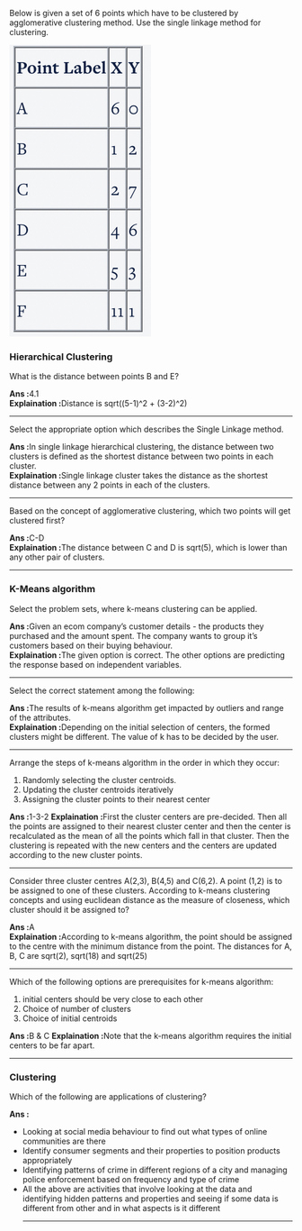 <p>Below is given a set of 6 points which have to be clustered by agglomerative clustering method. Use the single linkage method for clustering.</p>

![Alt text](images/clustering-ex.png)
<h3>Hierarchical Clustering</h3>
<p>What is the distance between points B and E?</p>
<b>Ans :</b>4.1<br>
<b>Explaination :</b>Distance is sqrt((5-1)^2 + (3-2)^2)
<hr>

<p>Select the appropriate option which describes the Single Linkage method.</p>
<b>Ans :</b>In single linkage hierarchical clustering, the distance between two clusters is defined as the shortest distance between two points in each cluster.<br>
<b>Explaination :</b>Single linkage cluster takes the distance as the shortest distance between any 2 points in each of the clusters.
<hr>

<p>Based on the concept of agglomerative clustering, which two points will get clustered first?</p>
<b>Ans :</b>C-D<br>
<b>Explaination :</b>The distance between C and D is sqrt(5), which is lower than any other pair of clusters.
<hr>

<h3>K-Means algorithm</h3>
<p>Select the problem sets, where k-means clustering can be applied.</p>
<b>Ans :</b>Given an ecom company’s customer details - the products they purchased and the amount spent. The company wants to group it’s customers based on their buying behaviour.<br>
<b>Explaination :</b>The given option is correct. The other options are predicting the response based on independent variables.
<hr>

<p>Select the correct statement among the following:</p>
<b>Ans :</b>The results of k-means algorithm get impacted by outliers and range of the attributes.<br>
<b>Explaination :</b>Depending on the initial selection of centers, the formed clusters might be different. The value of k has to be decided by the user.
<hr>

<p>Arrange the steps of k-means algorithm in the order in which they occur:
<ol>
<li>Randomly selecting the cluster centroids.
<li>Updating the cluster centroids iteratively
<li>Assigning the cluster points to their nearest center
</ol></p>
<b>Ans :</b>1-3-2
<b>Explaination :</b>First the cluster centers are pre-decided. Then all the points are assigned to their nearest cluster center and then the center is recalculated as the mean of all the points which fall in that cluster. Then the clustering is repeated with the new centers and the centers are updated according to the new cluster points.
<hr>

<p>Consider three cluster centres A(2,3), B(4,5) and C(6,2). A point (1,2) is to be assigned to one of these clusters. According to k-means clustering concepts and using euclidean distance as the measure of closeness, which cluster should it be assigned to?</p>
<b>Ans :</b>A<br>
<b>Explaination :</b>According to k-means algorithm, the point should be assigned to the centre with the minimum distance from the point. The distances for A, B, C are sqrt(2), sqrt(18) and sqrt(25)
<hr>

<p>Which of the following options are prerequisites for k-means algorithm:
<ol>
<li>initial centers should be very close to each other
<li>Choice of number of clusters
<li>Choice of initial centroids
</ol></p>
<b>Ans :</b>B & C
<b>Explaination :</b>Note that the k-means algorithm requires the initial centers to be far apart.
<hr>

<h3>Clustering</h3>
<p>Which of the following are applications of clustering?</p>
<b>Ans :</b>
<ul>
<li>Looking at social media behaviour to find out what types of online communities are there
<li>Identify consumer segments and their properties to position products appropriately
<li>Identifying patterns of crime in different regions of a city and managing police enforcement based on frequency and type of crime
<li>All the above are activities that involve looking at the data and identifying hidden patterns and properties and seeing if some data is different from other and in what aspects is it different
<hr>